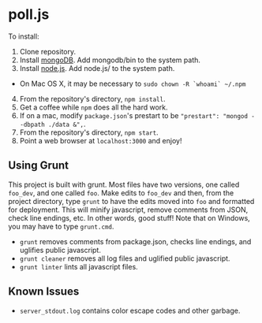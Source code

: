 poll.js
=======
To install:

1. Clone repository.
2. Install [mongoDB](http://www.mongodb.org/downloads). Add mongodb/bin to the system path.
3. Install [node.js](http://nodejs.org/download/). Add node.js/ to the system path.
  * On Mac OS X, it may be necessary to ``sudo chown -R `whoami` ~/.npm``
4. From the repository's directory, `npm install`.
5. Get a coffee while `npm` does all the hard work.
6. If on a mac, modify `package.json`'s prestart to be `"prestart": "mongod --dbpath ./data &",`.
7. From the repository's directory, `npm start`.
8. Point a web browser at `localhost:3000` and enjoy!

Using Grunt
-----------
This project is built with grunt. Most files have two versions, one called `foo_dev`, and one called `foo`. Make edits to `foo_dev` and then, from the project directory, type `grunt` to have the edits moved into `foo` and formatted for deployment. This will minify javascript, remove comments from JSON, check line endings, etc. In other words, good stuff! Note that on Windows, you may have to type `grunt.cmd`.

* `grunt` removes comments from package.json, checks line endings, and uglifies public javascript.
* `grunt cleaner` removes all log files and uglified public javascript.
* `grunt linter` lints all javascript files.

Known Issues
------------
* `server_stdout.log` contains color escape codes and other garbage.